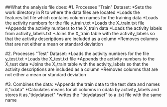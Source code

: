 ##What the analysis file does:
#1. Processes "Train" Dataset:
*Sets the work directory in R to where the data files are located
*Loads the features.txt file which contains column names for the training data
*Loads the activity numbers for the file y_train.txt
*Loads the X_train.txt file
*Appends the activity numbers to the X_train data
*Loads the activity labels from activity_labels.txt
*Joins the X_train table with the activity_labels so that the activity descriptions are included as a column
*Removes columns that are not either a mean or standard deviation

#2. Processes "Test" Dataset:
*Loads the activity numbers for the file y_test.txt
*Loads the X_test.txt file
*Appends the activity numbers to the X_test data
*Joins the X_train table with the activity_labels so that the activity descriptions are included as a column
*Removes columns that are not either a mean or standard deviation

#3. Combines the data:
*Appends the train data to the test data and names it,"cdata"
*Calculates means for all columns in cdata by activity_labels and stores it as,"tidydataset"
*writes the "tidydataset" to a .txt file with the same name